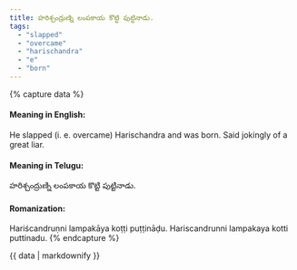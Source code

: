 ```yaml
---
title: హరిశ్చంద్రుణ్ని లంపకాయ కొట్టి పుట్టినాడు.
tags:
  - "slapped"
  - "overcame"
  - "harischandra"
  - "e"
  - "born"
---
```


{% capture data %}
#### Meaning in English:
He slapped (i. e. overcame) Harischandra and was born.
Said jokingly of a great liar.

#### Meaning in Telugu:
హరిశ్చంద్రుణ్ని లంపకాయ కొట్టి పుట్టినాడు.

#### Romanization:
Hariścandruṇni lampakāya koṭṭi puṭṭināḍu.
Hariscandrunni lampakaya kotti puttinadu.
{% endcapture %}

{{ data | markdownify }}

